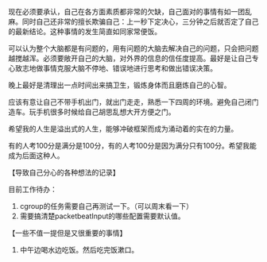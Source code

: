 现在必须要承认，自己在各方面素质都非常的欠缺，自己面对的事情有如一团乱麻。同时自己还非常的擅长欺骗自己：上一秒下定决心，三分钟之后就否定了自己的最新结论。这种事情的发生简直如同家常便饭。

可以认为整个大脑都是有问题的，用有问题的大脑去解决自己的问题，只会把问题越搅越浑。必须要敞开自己的大脑，对外界的信息的信任度提高。最好是让自己专心致志地做事情克服大脑不停地、错误地进行思考和做出错误决策。

晚上最好是清理出一点时间出来搞卫生，锻炼身体而且磨炼自己的心智。

应该有意让自己不带手机出门，就出门走走，熟悉一下四周的环境。避免自己闭门造车。玩手机很多时候给自己胡思乱想大开方便之门。



希望我的人生是溢出式的人生，能够冲破框架而成为涌动着的实在的力量。

有的人考100分是满分是100分，有的人考100分是因为满分只有100分。希望我能成为后面这种人。





【导致自己分心的各种想法的记录】

目前工作待办：

1. cgroup的任务需要自己再测试一下。（可以周末看一下）
2. 需要搞清楚packetbeatInput的哪些配置需要默认值。



【一些不值一提但是又很重要的事情】

1. 中午边喝水边吃饭。然后吃完饭漱口。



